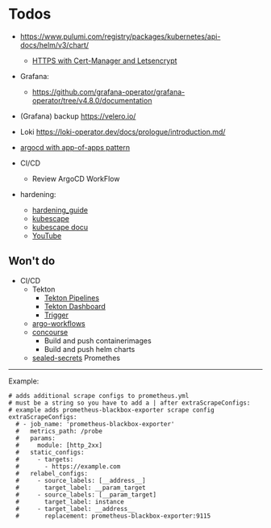 Todos
=====

- https://www.pulumi.com/registry/packages/kubernetes/api-docs/helm/v3/chart/
   - [HTTPS with Cert-Manager and Letsencrypt](https://k3s.rocks/https-cert-manager-letsencrypt/)
- Grafana:
  - https://github.com/grafana-operator/grafana-operator/tree/v4.8.0/documentation

- (Grafana) backup https://velero.io/
- Loki https://loki-operator.dev/docs/prologue/introduction.md/
- [argocd with app-of-apps pattern](https://medium.com/dzerolabs/turbocharge-argocd-with-app-of-apps-pattern-and-kustomized-helm-ea4993190e7c)
- CI/CD
  - Review ArgoCD WorkFlow
- hardening:
  - [hardening_guide](https://rancher.com/docs/k3s/latest/en/security/hardening_guide/)
  - [kubescape](https://github.com/armosec/kubescape)
  - [kubescape docu](https://hub.armo.cloud/docs)
  - [YouTube](https://www.youtube.com/watch?v=ZATGiDIDBQk)


Won't do
--------

- CI/CD
  - Tekton
    - [Tekton Pipelines](https://tekton.dev/docs/getting-started/tasks/)
    - [Tekton Dashboard](https://tekton.dev/docs/dashboard/install/)
    - [Trigger](https://www.arthurkoziel.com/tutorial-tekton-triggers-with-github-integration/)
  - [argo-workflows](https://argoproj.github.io/argo-workflows/quick-start/)
  - [concourse](https://concourse-ci.org/)
    - Build and push containerimages
    - Build and push helm charts
  - [sealed-secrets](https://github.com/bitnami-labs/sealed-secrets)
Promethes
---------

Example:

```
# adds additional scrape configs to prometheus.yml
# must be a string so you have to add a | after extraScrapeConfigs:
# example adds prometheus-blackbox-exporter scrape config
extraScrapeConfigs:
  # - job_name: 'prometheus-blackbox-exporter'
  #   metrics_path: /probe
  #   params:
  #     module: [http_2xx]
  #   static_configs:
  #     - targets:
  #       - https://example.com
  #   relabel_configs:
  #     - source_labels: [__address__]
  #       target_label: __param_target
  #     - source_labels: [__param_target]
  #       target_label: instance
  #     - target_label: __address__
  #       replacement: prometheus-blackbox-exporter:9115
  ```